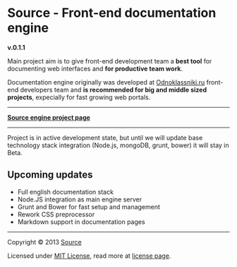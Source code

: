 # Source - Front-end documentation engine

**v.0.1.1**

Main project aim is to give front-end development team a **best tool** for documenting web interfaces and **for productive team work**.

Documentation engine originally was developed at [Odnoklassniki.ru](http://corp.mail.ru/en/communications/odnoklassniki) front-end developers team and **is recommended for big and middle sized projects**, expecially for fast growing web portals.

___


[**Source engine project page**](http://sourcejs.com)

___

Project is in active development state, but until we will update base technology stack integration (Node.js, mongoDB, grunt, bower) it will stay in Beta.

## Upcoming updates

* Full english documentation stack
* Node.JS integration as main engine server
* Grunt and Bower for fast setup and management
* Rework CSS preprocessor
* Markdown support in documentation pages

___

Copyright © 2013 [Source](http://sourcejs.com)

Licensed under [MIT License](http://en.wikipedia.org/wiki/MIT_License), read more at [license page](http://github.com/sourcejs/source/wiki/MIT-License).